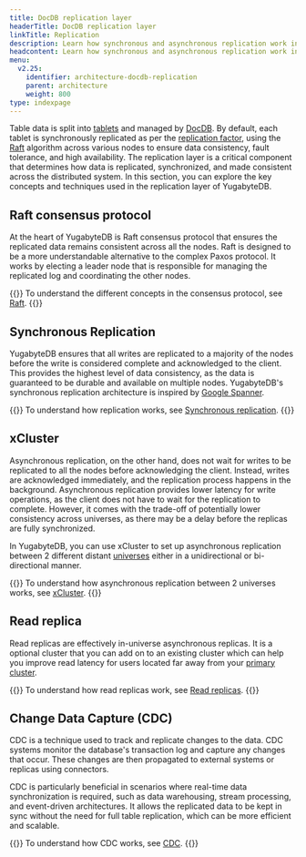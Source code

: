 ```yaml
---
title: DocDB replication layer
headerTitle: DocDB replication layer
linkTitle: Replication
description: Learn how synchronous and asynchronous replication work in DocDB, including advanced features like xCluster replication and read replicas.
headcontent: Learn how synchronous and asynchronous replication work in DocDB.
menu:
  v2.25:
    identifier: architecture-docdb-replication
    parent: architecture
    weight: 800
type: indexpage
---
```


Table data is split into [tablets](../key-concepts#tablet) and managed by [DocDB](../docdb). By default, each tablet is synchronously replicated as per the [replication factor](../key-concepts#replication-factor-rf), using the [Raft](./raft) algorithm across various nodes to ensure data consistency, fault tolerance, and high availability. The replication layer is a critical component that determines how data is replicated, synchronized, and made consistent across the distributed system. In this section, you can explore the key concepts and techniques used in the replication layer of YugabyteDB.

## Raft consensus protocol

At the heart of YugabyteDB is Raft consensus protocol that ensures the replicated data remains consistent across all the nodes. Raft is designed to be a more understandable alternative to the complex Paxos protocol. It works by electing a leader node that is responsible for managing the replicated log and coordinating the other nodes.

{{<lead link="./raft">}}
To understand the different concepts in the consensus protocol, see [Raft](./raft).
{{</lead>}}

## Synchronous Replication

YugabyteDB ensures that all writes are replicated to a majority of the nodes before the write is considered complete and acknowledged to the client. This provides the highest level of data consistency, as the data is guaranteed to be durable and available on multiple nodes. YugabyteDB's synchronous replication architecture is inspired by [Google Spanner](https://research.google.com/archive/spanner-osdi2012.pdf).

{{<lead link="./replication">}}
To understand how replication works, see [Synchronous replication](./replication).
{{</lead>}}

## xCluster

Asynchronous replication, on the other hand, does not wait for writes to be replicated to all the nodes before acknowledging the client. Instead, writes are acknowledged immediately, and the replication process happens in the background. Asynchronous replication provides lower latency for write operations, as the client does not have to wait for the replication to complete. However, it comes with the trade-off of potentially lower consistency across universes, as there may be a delay before the replicas are fully synchronized.

In YugabyteDB, you can use xCluster to set up asynchronous replication between 2 different distant [universes](../key-concepts#universe) either in a unidirectional or bi-directional manner.

{{<lead link="./async-replication">}}
To understand how asynchronous replication between 2 universes works, see [xCluster](./async-replication).
{{</lead>}}

## Read replica

Read replicas are effectively in-universe asynchronous replicas. It is a optional cluster that you can add on to an existing cluster which can help you improve read latency for users located far away from your [primary cluster](../key-concepts#primary-cluster).

{{<lead link="./read-replicas">}}
To understand how read replicas work, see [Read replicas](./read-replicas).
{{</lead>}}

## Change Data Capture (CDC)

CDC is a technique used to track and replicate changes to the data. CDC systems monitor the database's transaction log and capture any changes that occur. These changes are then propagated to external systems or replicas using connectors.

CDC is particularly beneficial in scenarios where real-time data synchronization is required, such as data warehousing, stream processing, and event-driven architectures. It allows the replicated data to be kept in sync without the need for full table replication, which can be more efficient and scalable.

{{<lead link="./change-data-capture">}}
To understand how CDC works, see [CDC](./change-data-capture).
{{</lead>}}
